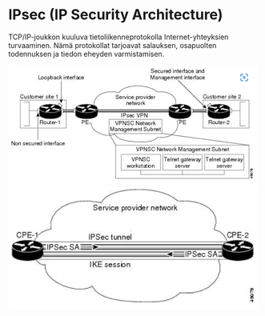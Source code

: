 # IPsec (IP Security Architecture) 
TCP/IP-joukkon kuuluva tietoliikenneprotokolla Internet-yhteyksien turvaaminen. Nämä protokollat tarjoavat salauksen, osapuolten todennuksen ja tiedon eheyden varmistamisen.

<img src="images/IPsec-1.PNG" width="500"> <br>
<img src="images/IPsec-2.PNG" width="500">
